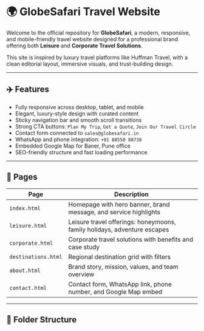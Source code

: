 # 🌍 GlobeSafari Travel Website

Welcome to the official repository for **GlobeSafari**, a modern, responsive, and mobile-friendly travel website designed for a professional brand offering both **Leisure** and **Corporate Travel Solutions**.

This site is inspired by luxury travel platforms like Huffman Travel, with a clean editorial layout, immersive visuals, and trust-building design.

---

## ✈️ Features

- Fully responsive across desktop, tablet, and mobile
- Elegant, luxury-style design with curated content
- Sticky navigation bar and smooth scroll transitions
- Strong CTA buttons: `Plan My Trip`, `Get a Quote`, `Join Our Travel Circle`
- Contact form connected to `sales@globesafari.in`
- WhatsApp and phone integration: `+91 88550 88738`
- Embedded Google Map for Baner, Pune office
- SEO-friendly structure and fast loading performance

---

## 🧭 Pages

| Page             | Description                                                                 |
|------------------|-----------------------------------------------------------------------------|
| `index.html`     | Homepage with hero banner, brand message, and service highlights            |
| `leisure.html`   | Leisure travel offerings: honeymoons, family holidays, adventure escapes    |
| `corporate.html` | Corporate travel solutions with benefits and case study                     |
| `destinations.html` | Regional destination grid with filters                                    |
| `about.html`     | Brand story, mission, values, and team overview                             |
| `contact.html`   | Contact form, WhatsApp link, phone number, and Google Map embed             |

---

## 📁 Folder Structure

